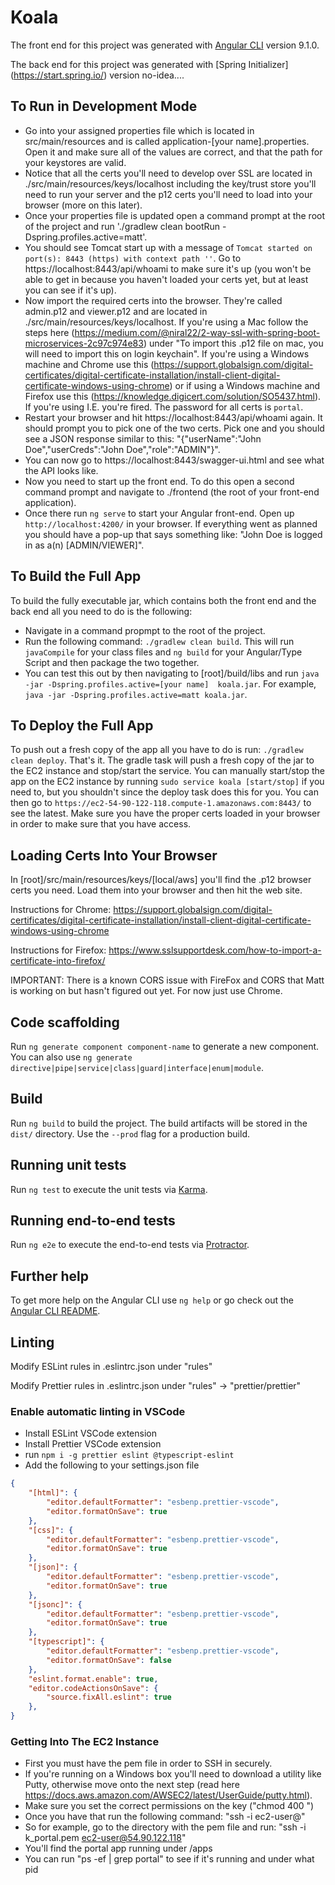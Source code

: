 # Koala

The front end for this project was generated with [Angular CLI](https://github.com/angular/angular-cli) version 9.1.0.

The back end for this project was generated with [Spring Initializer] (https://start.spring.io/) version no-idea....

## To Run in Development Mode
 - Go into your assigned properties file which is located in src/main/resources and is called application-[your name].properties.  Open it and make sure all of the values are correct, and that the path for your keystores are valid.
- Notice that all the certs you'll need to develop over SSL are located in ./src/main/resources/keys/localhost including the key/trust store you'll need to run your server and the p12 certs you'll need to load into your browser (more on this later).
- Once your properties file is updated open a command prompt at the root of the project and run './gradlew clean bootRun -Dspring.profiles.active=matt'.
- You should see Tomcat start up with a message of `Tomcat started on port(s): 8443 (https) with context path ''`.  Go to https://localhost:8443/api/whoami to make sure it's up (you won't be able to get in because you haven't loaded your certs yet, but at least you can see if it's up).
- Now import the required certs into the browser.  They're called admin.p12 and viewer.p12 and are located in ./src/main/resources/keys/localhost.  If you're using a Mac follow the steps here (https://medium.com/@niral22/2-way-ssl-with-spring-boot-microservices-2c97c974e83) under "To import this .p12 file on mac, you will need to import this on login keychain".  If you're using a Windows machine and Chrome use this (https://support.globalsign.com/digital-certificates/digital-certificate-installation/install-client-digital-certificate-windows-using-chrome) or if using a Windows machine and Firefox use this (https://knowledge.digicert.com/solution/SO5437.html).  If you're using I.E. you're fired.  The password for all certs is `portal`.
- Restart your browser and hit https://localhost:8443/api/whoami again.  It should prompt you to pick one of the two certs.  Pick one and you should see a JSON response similar to this: "{"userName":"John Doe","userCreds":"John Doe","role":"ADMIN"}".
- You can now go to https://localhost:8443/swagger-ui.html and see what the API looks like.
- Now you need to start up the front end.  To do this open a second command prompt and navigate to ./frontend (the root of your front-end application).
- Once there run `ng serve` to start your Angular front-end.  Open up `http://localhost:4200/` in your browser.  If everything went as planned you should have a pop-up that says something like: "John Doe is logged in as a(n) [ADMIN/VIEWER]".

## To Build the Full App
To build the fully executable jar, which contains both the front end and the back end all you need to do is the following:
 - Navigate in a command propmpt to the root of the project.
 - Run the following command: `./gradlew clean build`.  This will run `javaCompile` for your class files and `ng build` for your Angular/Type Script and then package the two together.
 - You can test this out by then navigating to [root]/build/libs and run `java -jar -Dspring.profiles.active=[your name] 
 koala.jar`.  For example, `java -jar -Dspring.profiles.active=matt koala.jar`.

 ## To Deploy the Full App
To push out a fresh copy of the app all you have to do is run: `./gradlew clean deploy`.  That's it.  The gradle task will push a fresh copy of the jar to the EC2 instance and stop/start the service.  You can manually start/stop the app on the EC2 instance by running `sudo service koala [start/stop]` if you need to, but you shouldn't since the deploy task does this for you.  You can then go to `https://ec2-54-90-122-118.compute-1.amazonaws.com:8443/` to see the latest.  Make sure you have the proper certs loaded in your browser in order to make sure that you have access.

## Loading Certs Into Your Browser
In [root]/src/main/resources/keys/[local/aws] you'll find the .p12 browser certs you need.  Load them into your browser and then hit the web site.

Instructions for Chrome: https://support.globalsign.com/digital-certificates/digital-certificate-installation/install-client-digital-certificate-windows-using-chrome

Instructions for Firefox: https://www.sslsupportdesk.com/how-to-import-a-certificate-into-firefox/

IMPORTANT: There is a known CORS issue with FireFox and CORS that Matt is working on but hasn't figured out yet.  For now just use Chrome.

## Code scaffolding

Run `ng generate component component-name` to generate a new component. You can also use `ng generate directive|pipe|service|class|guard|interface|enum|module`.

## Build

Run `ng build` to build the project. The build artifacts will be stored in the `dist/` directory. Use the `--prod` flag for a production build.

## Running unit tests

Run `ng test` to execute the unit tests via [Karma](https://karma-runner.github.io).

## Running end-to-end tests

Run `ng e2e` to execute the end-to-end tests via [Protractor](http://www.protractortest.org/).

## Further help

To get more help on the Angular CLI use `ng help` or go check out the [Angular CLI README](https://github.com/angular/angular-cli/blob/master/README.md).

## Linting

Modify ESLint rules in .eslintrc.json under "rules"

Modify Prettier rules in .eslintrc.json under "rules" -> "prettier/prettier"

### Enable automatic linting in VSCode

- Install ESLint VSCode extension
- Install Prettier VSCode extension
- run `npm i -g prettier eslint @typescript-eslint`
- Add the following to your settings.json file

```json
{
    "[html]": {
        "editor.defaultFormatter": "esbenp.prettier-vscode",
        "editor.formatOnSave": true
    },
    "[css]": {
        "editor.defaultFormatter": "esbenp.prettier-vscode",
        "editor.formatOnSave": true
    },
    "[json]": {
        "editor.defaultFormatter": "esbenp.prettier-vscode",
        "editor.formatOnSave": true
    },
    "[jsonc]": {
        "editor.defaultFormatter": "esbenp.prettier-vscode",
        "editor.formatOnSave": true
    },
    "[typescript]": {
        "editor.defaultFormatter": "esbenp.prettier-vscode",
        "editor.formatOnSave": false
    },
    "eslint.format.enable": true,
    "editor.codeActionsOnSave": {
        "source.fixAll.eslint": true
    },
}
```
### Getting Into The EC2 Instance
 - First you must have the pem file in order to SSH in securely.
 - If you're running on a Windows box you'll need to download a utility like Putty, otherwise move onto the next step (read here https://docs.aws.amazon.com/AWSEC2/latest/UserGuide/putty.html).
 - Make sure you set the correct permissions on the key ("chmod 400 <pem file>")
 - Once you have that run the following command:
     "ssh -i <pem file> ec2-user@<ip-address>"
 - So for example, go to the directory with the pem file and run: "ssh -i k_portal.pem ec2-user@54.90.122.118"
 - You'll find the portal app running under /apps
 - You can run "ps -ef | grep portal" to see if it's running and under what pid
